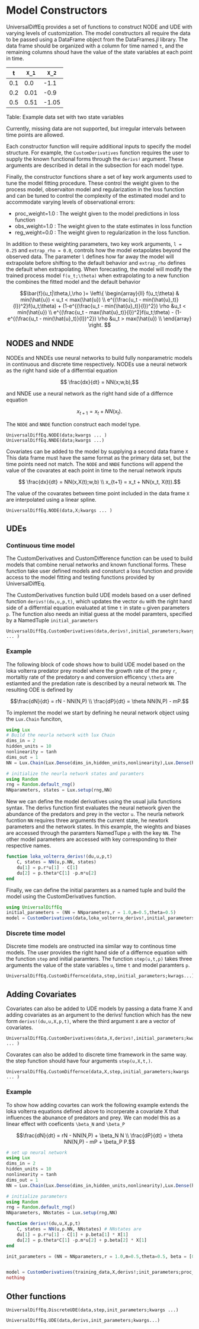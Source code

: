 # Model Constructors

UniversalDiffEq provides a set of functions to construct NODE and UDE with varying levels of customization. The model constructors all require the data to be passed using a DataFrame object from the DataFrames.jl library. The data frame should be organized with a column for time named `t`, and the remaining columns shoud have the value of the state variables at each point in time.


|t  |``X_1`` | ``X_2``|
|---|----|----|
|0.1| 0.0| -1.1|
|0.2| 0.01| -0.9|
|0.5| 0.51|-1.05|
Table: Example data set with two state variables

Currently, missing data are not supported, but irregular intervals between time points are allowed.

Each constructor function will require additional inputs to specify the model structure. For example, the `CustomDerivatives` function requires the user to supply the known functional forms through the `derivs!` argument. These arguments are described in detail in the subsection for each model type.

Finally, the constructor functions share a set of key work arguments used to tune the model fitting procedure. These control the weight given to the process model, observaiton model and regularization in the loss function and can be tuned to control the complexity of the estimated model and to accommodate varying levels of observational errors:

- proc_weight=1.0 : The weight given to the model predictions in loss function
- obs_weight=1.0 : The weight given to the state estimates in loss function
- reg_weight=0.0 : The weight given to regularization in the loss function.

In addition to these weighting parameters, two key work arguments, `l = 0.25` and `extrap_rho = 0.0`, controls how the model extapolates beyond the observed data. The parameter `l` defines how far away the model will extrapolate before shifting to the default behavior and `extrap_rho` defines the default when extrapolating. When forecasting, the model will modify the trained process model ``f(u_t;\theta)`` when extrapolating to a new function the combines the fitted model and the default behavior


```math
\bar{f}(u_t|\theta,l,\rho )=   \left\{
\begin{array}{ll}
      f(u_t;\theta) & min(\hat{u}) < u_t < max(\hat{u}) \\
      e^{(\frac{u_t - min(\hat{u}_t)}{l})^2}f(u_t;\theta) + (1-e^{(\frac{u_t - min(\hat{u}_t)}{l})^2}) \rho &u_t < min(\hat{u}) \\
      e^{(\frac{u_t - max(\hat{u}_t)}{l})^2}f(u_t;\theta) - (1-e^{(\frac{u_t - min(\hat{u}_t)}{l})^2}) \rho &u_t > max(\hat{u}) \\
\end{array} 
\right.  
```


## NODES and NNDE
NODEs and NNDEs use neural networks to build fully nonparametric models in continuous and discrete time respectively. NODEs use a neural network as the right hand side of a differntial equation 

```math
   \frac{dx}{dt} = NN(x;w,b),
```

and NNDE use a neural network as the right hand side of a differnce equation

```math
   x_{t+1} = x_t + NN(x_t).
```

The `NODE` and `NNDE` function construct each model type.

```@docs
UniversalDiffEq.NODE(data;kwargs ... )
UniversalDiffEq.NNDE(data;kwargs ...)
```

Covariates can be added to the model by supplying a second data frame `X` This data frame must have the same format as the primary data set, but the time points need not match. The `NODE` and `NNDE` functions will append the value of the covarates at each point in time to the nerual network inputs

```math
   \frac{dx}{dt} = NN(x,X(t);w,b) \\
   x_{t+1} = x_t + NN(x_t, X(t)).
```
The value of the covarates between time point included in the data frame `X` are interpolated using a linear spline.  

```@docs
UniversalDiffEq.NODE(data,X;kwargs ... )
```

## UDEs

### Continuous time model 
The CustomDerivatives and CustomDifference function can be used to build models that combine nerual networks and known functional forms. These function take user defined models and consturct a loss function and provide access to the model fitting and testing functions provided by UniversalDiffEq.

The CustomDerivatives function build UDE models based on a user defined function `derivs!(du,u,p,t)`, which updates the vector `du` with the right hand side of a differntial equation evaluated at time `t` in state `u` given parameters `p`. The function also needs an initial guess at the model paramters, specified by a NamedTuple `initial_parameters`

```@docs
UniversalDiffEq.CustomDerivatives(data,derivs!,initial_parameters;kwargs ... )
```

### Example
The following block of code shows how to build UDE model based on the loka volterra predator prey model where the growth rate of the prey ``r``, mortaltiy rate of the predatory ``m`` and conversion efficency ``\theta`` are estiamted and the predation rate is described by a neural network ``NN``. The resulting ODE is defined by 

```math
\frac{dN}{dt} = rN - NN(N,P) \\
\frac{dP}{dt} = \theta NN(N,P) - mP.
```

To implemnt the model we start by defining he neural network object using the `Lux.Chain` funciton, 

```julia
using Lux
# Build the neurla network with lux Chain 
dims_in = 2
hidden_units = 10
nonlinearity = tanh
dims_out = 1
NN = Lux.Chain(Lux.Dense(dims_in,hidden_units,nonlinearity),Lux.Dense(hidden_units,dims_out))

# initialize the neurla network states and paramters 
using Random
rng = Random.default_rng() 
NNparameters, states = Lux.setup(rng,NN) 
```

New we can define the model derivatives using the usual julia functions syntax. The derivs function first evaluates the neural network given the abundance of the predators and prey in the vector `u`. The neurla network fucntion `NN` requires three arguments the current state, he newtork parameters and the network states. In this example, the wieghts and biases are accessed through the paramters NamedTupe `p` with the key `NN`. The other model parameters are accessed with key corresponding to their respective names.

```julia
function loka_volterra_derivs!(du,u,p,t)
    C, states = NN(u,p.NN, states) 
    du[1] = p.r*u[1] - C[1]
    du[2] = p.theta*C[1] -p.m*u[2]
end
```

Finally, we can define the initial paramters as a named tuple and build the model using the CustomDerivatives function.

```julia
using UniversalDiffEq
initial_parameters = (NN = NNparameters,r = 1.0,m=0.5,theta=0.5)
model = CustomDerivatives(data,loka_volterra_derivs!,initial_parameters)
```


### Discrete time model 

Discrete time models are onstructed ina similar way to continous time models. The user provides the right hand side of a differnce equation with the function `step` and initial paramters. The function `step(u,t,p)` takes three arguments the value of the state variables `u`, time `t` and model paramters `p`.

```@docs
UniversalDiffEq.CustomDiffernce(data,step,initial_parameters;kwrags...)
```

## Adding Covariates

Covariates can also be added to UDE models by passing a data frame X and adding covariates as an argument to the derivs! function which has the new form ``derivs!(du,u,X,p,t)``, where the third argument `X` are a vector of covariates. 
```@docs
UniversalDiffEq.CustomDerivatives(data,X,derivs!,initial_parameters;kwargs ... )
```

Covarates can also be added to discrete time framework in the same way. the step function should have four arguments `step(u,X,t,)`.
```@docs
UniversalDiffEq.CustomDiffernce(data,X,step,initial_parameters;kwargs ... )
```
### Example

To show how adding covartes can work the following example extends the loka volterra equations defined above to incorperate a covariate X that influences the abunance of predators and prey. We can model this as a linear effect with coeficents ``\beta_N`` and ``\beta_P``
```math
\frac{dN}{dt} = rN - NN(N,P) + \beta_N N \\
\frac{dP}{dt} = \theta NN(N,P) - mP + \beta_P P.
```

```julia
# set up neural network 
using Lux
dims_in = 2
hidden_units = 10
nonlinearity = tanh
dims_out = 1
NN = Lux.Chain(Lux.Dense(dims_in,hidden_units,nonlinearity),Lux.Dense(hidden_units,dims_out))

# initialize parameters 
using Random
rng = Random.default_rng() 
NNparameters, NNstates = Lux.setup(rng,NN) 

function derivs!(du,u,X,p,t)
    C, states = NN(u,p.NN, NNstates) # NNstates are
    du[1] = p.r*u[1] - C[1] + p.beta[1] * X[1]
    du[2] = p.theta*C[1] -p.m*u[2] + p.beta[2] * X[1]
end

init_parameters = (NN = NNparameters,r = 1.0,m=0.5,theta=0.5, beta = [0,0])


model = CustomDerivatives(training_data,X,derivs!;init_parameters;proc_weight=2.0,obs_weight=0.5,reg_weight=10^-4)
nothing
```




## Other functions
```@docs
UniversalDiffEq.DiscreteUDE(data,step,init_parameters;kwargs ...)

UniversalDiffEq.UDE(data,derivs,init_parameters;kwargs...)
```